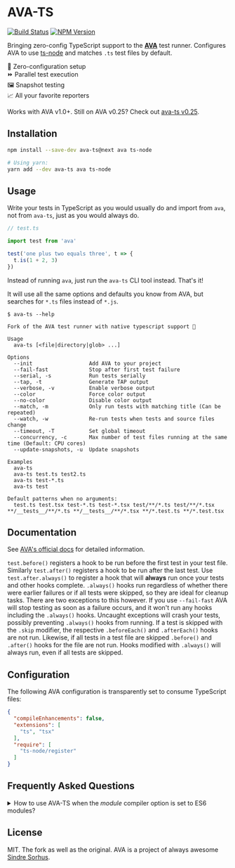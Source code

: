 # AVA-TS

[![Build Status](https://travis-ci.org/andywer/ava-ts.svg?branch=master)](https://travis-ci.org/andywer/ava-ts)
[![NPM Version](https://img.shields.io/npm/v/ava-ts.svg)](https://www.npmjs.com/package/ava-ts)

Bringing zero-config TypeScript support to the [**AVA**](https://github.com/avajs/ava) test runner. Configures AVA to use [ts-node](https://github.com/TypeStrong/ts-node) and matches `.ts` test files by default.

🚀 Zero-configuration setup<br/>
⏩ Parallel test execution<br/>
🖼 Snapshot testing<br/>
📈 All your favorite reporters

Works with AVA v1.0+. Still on AVA v0.25? Check out [ava-ts v0.25](https://www.npmjs.com/package/ava-ts/v/0.25.2).


## Installation

```sh
npm install --save-dev ava-ts@next ava ts-node

# Using yarn:
yarn add --dev ava-ts ava ts-node
```


## Usage

Write your tests in TypeScript as you would usually do and import from `ava`, not from `ava-ts`, just as you would always do.

```typescript
// test.ts

import test from 'ava'

test('one plus two equals three', t => {
  t.is(1 + 2, 3)
})
```

Instead of running `ava`, just run the `ava-ts` CLI tool instead. That's it!

It will use all the same options and defaults you know from AVA, but searches for `*.ts` files instead of `*.js`.

```
$ ava-ts --help

Fork of the AVA test runner with native typescript support 🚀

Usage
  ava-ts [<file|directory|glob> ...]

Options
  --init                  Add AVA to your project
  --fail-fast             Stop after first test failure
  --serial, -s            Run tests serially
  --tap, -t               Generate TAP output
  --verbose, -v           Enable verbose output
  --color                 Force color output
  --no-color              Disable color output
  --match, -m             Only run tests with matching title (Can be repeated)
  --watch, -w             Re-run tests when tests and source files change
  --timeout, -T           Set global timeout
  --concurrency, -c       Max number of test files running at the same time (Default: CPU cores)
  --update-snapshots, -u  Update snapshots

Examples
  ava-ts
  ava-ts test.ts test2.ts
  ava-ts test-*.ts
  ava-ts test

Default patterns when no arguments:
  test.ts test.tsx test-*.ts test-*.tsx test/**/*.ts test/**/*.tsx **/__tests__/**/*.ts **/__tests__/**/*.tsx **/*.test.ts **/*.test.tsx
```

## Documentation

See [AVA's official docs](https://github.com/avajs/ava) for detailed information.

`test.before()` registers a hook to be run before the first test in your test file. Similarly `test.after()` registers a hook to be run after the last test. Use `test.after.always()` to register a hook that will **always** run once your tests and other hooks complete. `.always()` hooks run regardless of whether there were earlier failures or if all tests were skipped, so they are ideal for cleanup tasks. There are two exceptions to this however. If you use `--fail-fast` AVA will stop testing as soon as a failure occurs, and it won't run any hooks including the `.always()` hooks. Uncaught exceptions will crash your tests, possibly preventing `.always()` hooks from running.
If a test is skipped with the `.skip` modifier, the respective `.beforeEach()` and `.afterEach()` hooks are not run. Likewise, if all tests in a test file are skipped `.before()` and `.after()` hooks for the file are not run. Hooks modified with `.always()` will always run, even if all tests are skipped.


## Configuration

The following AVA configuration is transparently set to consume TypeScript files:

```json
{
  "compileEnhancements": false,
  "extensions": [
    "ts", "tsx"
  ],
  "require": [
    "ts-node/register"
  ]
}
```


## Frequently Asked Questions

<details>
<summary>How to use AVA-TS when the <i>module</i> compiler option is set to ES6 modules?</summary>

Especially when working with bundlers like webpack you will encounter this issue. Fortunately, there is a simple fix to make TypeScript emit node-style modules when running AVA-TS:

```sh
TS_NODE_COMPILER_OPTIONS='{"module":"commonjs"}' ava-ts
```

If you feel this use case needs to be improved, complain in [#5](https://github.com/andywer/ava-ts/issues/5) 😉
</details>


## License

MIT. The fork as well as the original. AVA is a project of always awesome [Sindre Sorhus](https://github.com/sindresorhus).
